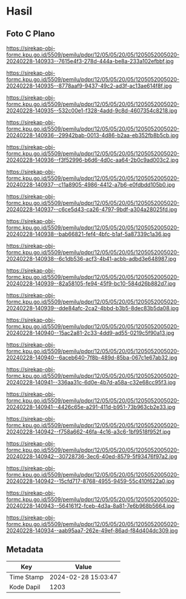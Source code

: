 # Hasil

## Foto C Plano

https://sirekap-obj-formc.kpu.go.id/5509/pemilu/pdpr/12/05/05/20/05/1205052005020-20240228-140933--7615e4f3-278d-444a-be8a-233a102efbbf.jpg

https://sirekap-obj-formc.kpu.go.id/5509/pemilu/pdpr/12/05/05/20/05/1205052005020-20240228-140935--8778aaf9-9437-49c2-ad3f-ac13ae614f8f.jpg

https://sirekap-obj-formc.kpu.go.id/5509/pemilu/pdpr/12/05/05/20/05/1205052005020-20240228-140935--532c00e1-f328-4add-9c8d-4607354c8218.jpg

https://sirekap-obj-formc.kpu.go.id/5509/pemilu/pdpr/12/05/05/20/05/1205052005020-20240228-140936--29942bab-0013-4d86-b2aa-eb352fb8b5cb.jpg

https://sirekap-obj-formc.kpu.go.id/5509/pemilu/pdpr/12/05/05/20/05/1205052005020-20240228-140936--f3f52996-b6d6-4d0c-aa64-2b0c9ad003c2.jpg

https://sirekap-obj-formc.kpu.go.id/5509/pemilu/pdpr/12/05/05/20/05/1205052005020-20240228-140937--c11a8905-4986-4412-a7b6-e0fdbdd105b0.jpg

https://sirekap-obj-formc.kpu.go.id/5509/pemilu/pdpr/12/05/05/20/05/1205052005020-20240228-140937--c6ce5d43-ca26-4797-9bdf-a304a28025fd.jpg

https://sirekap-obj-formc.kpu.go.id/5509/pemilu/pdpr/12/05/05/20/05/1205052005020-20240228-140938--bab66821-fef4-4bfc-b1af-5a87339c1a36.jpg

https://sirekap-obj-formc.kpu.go.id/5509/pemilu/pdpr/12/05/05/20/05/1205052005020-20240228-140938--6c1db536-acf3-4b41-acbb-adbd3e648987.jpg

https://sirekap-obj-formc.kpu.go.id/5509/pemilu/pdpr/12/05/05/20/05/1205052005020-20240228-140939--82a58105-fe94-45f9-bc10-584d26b882d7.jpg

https://sirekap-obj-formc.kpu.go.id/5509/pemilu/pdpr/12/05/05/20/05/1205052005020-20240228-140939--dde84afc-2ca2-4bbd-b3b5-8dec83b5da08.jpg

https://sirekap-obj-formc.kpu.go.id/5509/pemilu/pdpr/12/05/05/20/05/1205052005020-20240228-140940--15ac2a81-2c33-4dd9-ad55-0219c5f90a13.jpg

https://sirekap-obj-formc.kpu.go.id/5509/pemilu/pdpr/12/05/05/20/05/1205052005020-20240228-140940--6aceb640-7f8b-489d-85ba-067c1e67ab32.jpg

https://sirekap-obj-formc.kpu.go.id/5509/pemilu/pdpr/12/05/05/20/05/1205052005020-20240228-140941--336aa31c-6d0e-4b7d-a58a-c32e68cc95f3.jpg

https://sirekap-obj-formc.kpu.go.id/5509/pemilu/pdpr/12/05/05/20/05/1205052005020-20240228-140941--4426c65e-a291-411d-b951-73b963cb2e33.jpg

https://sirekap-obj-formc.kpu.go.id/5509/pemilu/pdpr/12/05/05/20/05/1205052005020-20240228-140942--f758a662-46fa-4c16-a3c6-1bf9518f952f.jpg

https://sirekap-obj-formc.kpu.go.id/5509/pemilu/pdpr/12/05/05/20/05/1205052005020-20240228-140942--30728736-3ec6-40ed-8579-5f93476f97a2.jpg

https://sirekap-obj-formc.kpu.go.id/5509/pemilu/pdpr/12/05/05/20/05/1205052005020-20240228-140942--15cfd717-8768-4955-9459-55c410f622a0.jpg

https://sirekap-obj-formc.kpu.go.id/5509/pemilu/pdpr/12/05/05/20/05/1205052005020-20240228-140943--564161f2-fceb-4d3a-8a81-7e6b968b5664.jpg

https://sirekap-obj-formc.kpu.go.id/5509/pemilu/pdpr/12/05/05/20/05/1205052005020-20240228-140934--aab95aa7-262e-49ef-86ad-f84d404dc309.jpg


## Metadata

| Key        | Value               |
| ---------- | ------------------- |
| Time Stamp | 2024-02-28 15:03:47 |
| Kode Dapil | 1203                |



